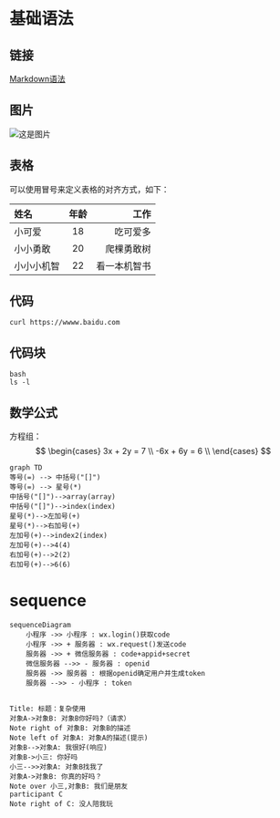 
# 基础语法

## 链接
[Markdown语法](https://markdown.com.cn)

## 图片
![这是图片](https://markdown.com.cn/assets/img/philly-magic-garden.9c0b4415.jpg "Magic Gardens")

## 表格

可以使用冒号来定义表格的对齐方式，如下：

| 姓名   | 年龄 |     工作 |
| :----- | :--: | -------: |
| 小可爱 |  18  | 吃可爱多 |
| 小小勇敢 |  20  | 爬棵勇敢树 |
| 小小小机智 |  22  | 看一本机智书 |
## 代码
` curl https://wwww.baidu.com `
## 代码块
```
bash
ls -l
```

## 数学公式
方程组：
$$
\begin{cases}
3x + 2y  = 7 \\
-6x + 6y  = 6 \\
\end{cases}
$$



```mermaid
graph TD
等号(=) --> 中括号("[]")
等号(=) --> 星号(*)
中括号("[]")-->array(array)
中括号("[]")-->index(index)
星号(*)-->左加号(+)
星号(*)-->右加号(+)
左加号(+)-->index2(index)
左加号(+)-->4(4)
右加号(+)-->2(2)
右加号(+)-->6(6)

```


# sequence
```
sequenceDiagram
    小程序 ->> 小程序 : wx.login()获取code
    小程序 ->> + 服务器 : wx.request()发送code
    服务器 ->> + 微信服务器 : code+appid+secret
    微信服务器 -->> - 服务器 : openid
    服务器 ->> 服务器 : 根据openid确定用户并生成token
    服务器 -->> - 小程序 : token
    
```
```sequence
Title: 标题：复杂使用
对象A->对象B: 对象B你好吗?（请求）
Note right of 对象B: 对象B的描述
Note left of 对象A: 对象A的描述(提示)
对象B-->对象A: 我很好(响应)
对象B->小三: 你好吗
小三-->>对象A: 对象B找我了
对象A->对象B: 你真的好吗？
Note over 小三,对象B: 我们是朋友
participant C
Note right of C: 没人陪我玩
```


